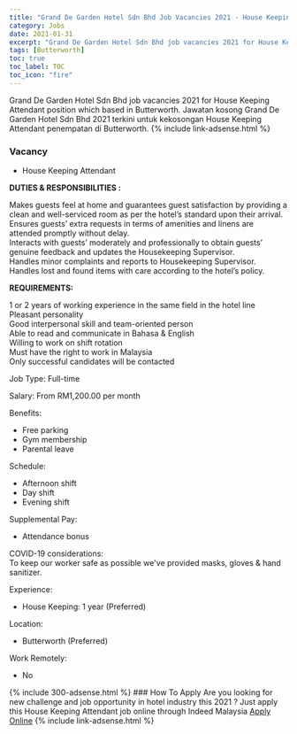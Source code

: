 ```yaml
---
title: "Grand De Garden Hotel Sdn Bhd Job Vacancies 2021 - House Keeping Attendant" 
category: Jobs 
date: 2021-01-31 
excerpt: "Grand De Garden Hotel Sdn Bhd job vacancies 2021 for House Keeping Attendant position which based in Butterworth. Jawatan kosong Grand De Garden Hotel Sdn Bhd 2021 terkini untuk kekosongan House Keeping Attendant penempatan di Butterworth" 
tags: [Butterworth] 
toc: true 
toc_label: TOC 
toc_icon: "fire" 
--- 
```


Grand De Garden Hotel Sdn Bhd job vacancies 2021 for House Keeping Attendant position which based in Butterworth. Jawatan kosong Grand De Garden Hotel Sdn Bhd 2021 terkini untuk kekosongan House Keeping Attendant penempatan di Butterworth. 
{% include link-adsense.html %} 
### Vacancy 
- House Keeping Attendant 
<div><p><b>DUTIES &amp; RESPONSIBILITIES : </b></p><p>Makes guests feel at home and guarantees guest satisfaction by providing a clean and well-serviced room as per the hotel&#8217;s standard upon their arrival.<br>Ensures guests&#8217; extra requests in terms of amenities and linens are attended promptly without delay.<br>Interacts with guests&#8217; moderately and professionally to obtain guests&#8217; genuine feedback and updates the Housekeeping Supervisor.<br>Handles minor complaints and reports to Housekeeping Supervisor.<br>Handles lost and found items with care according to the hotel&#8217;s policy.</p><p><b>REQUIREMENTS: </b></p><p>1 or 2 years of working experience in the same field in the hotel line<br>Pleasant personality<br>Good interpersonal skill and team-oriented person<br>Able to read and communicate in Bahasa &amp; English<br>Willing to work on shift rotation<br>Must have the right to work in Malaysia<br>Only successful candidates will be contacted</p><p>Job Type: Full-time</p><p>Salary: From RM1,200.00 per month</p><p>Benefits:</p><ul><li>Free parking</li><li>Gym membership</li><li>Parental leave</li></ul><p>Schedule:</p><ul><li>Afternoon shift</li><li>Day shift</li><li>Evening shift</li></ul><p>Supplemental Pay:</p><ul><li>Attendance bonus</li></ul><p>COVID-19 considerations:<br>To keep our worker safe as possible we've provided masks, gloves &amp; hand sanitizer.</p><p>Experience:</p><ul><li>House Keeping: 1 year (Preferred)</li></ul><p>Location:</p><ul><li>Butterworth (Preferred)</li></ul><p>Work Remotely:</p><ul><li>No</li></ul></div> 
{% include 300-adsense.html %} 
### How To Apply 
Are you looking for new challenge and job opportunity in hotel industry this 2021 ?
Just apply this House Keeping Attendant job online through Indeed Malaysia 
<a href="https://malaysia.indeed.com/viewjob?jk=2edca2ab30575923" class="btn btn--info" target="_blank" rel="nofollow noopenner">Apply Online</a> 
{% include link-adsense.html %} 